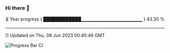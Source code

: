 ### Hi there 👋

⏳ Year progress { ████████████▁▁▁▁▁▁▁▁▁▁▁▁▁▁▁▁▁▁ } 43.30 %

---

⏰ Updated on Thu, 08 Jun 2023 00:45:46 GMT

![Progress Bar CI](https://github.com/Shyam-Makwana/GitHub-Actions-Demo/workflows/Progress%20Bar%20CI/badge.svg)

